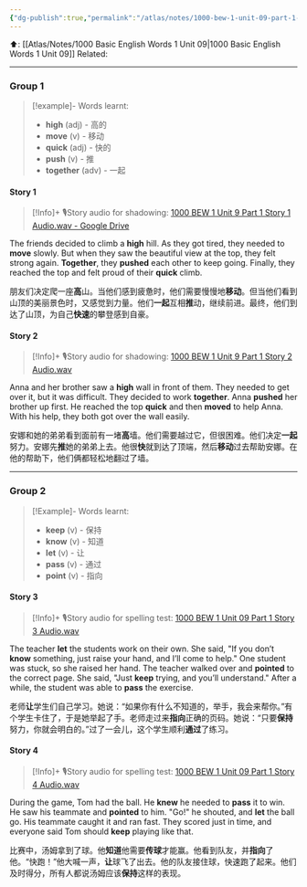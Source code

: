 ```yaml
---
{"dg-publish":true,"permalink":"/atlas/notes/1000-bew-1-unit-09-part-1-stories/"}
---
```


⬆️: [[Atlas/Notes/1000 Basic English Words 1 Unit 09\|1000 Basic English Words 1 Unit 09]]
Related: 

---
### Group 1
> [!example]- Words learnt:
> - **high** (adj) - 高的
> - **move** (v) - 移动
> - **quick** (adj) - 快的
> - **push** (v) - 推
> - **together** (adv) - 一起
#### Story 1

> [!Info]+ 🎙️Story audio for shadowing: [1000 BEW 1 Unit 9 Part 1 Story 1 Audio.wav - Google Drive]()

The friends decided to climb a **high** hill. As they got tired, they needed to **move** slowly. But when they saw the beautiful view at the top, they felt strong again. **Together**, they **pushed** each other to keep going. Finally, they reached the top and felt proud of their **quick** climb.

朋友们决定爬一座**高**山。当他们感到疲惫时，他们需要慢慢地**移动**。但当他们看到山顶的美丽景色时，又感觉到力量。他们**一起**互相**推**动，继续前进。最终，他们到达了山顶，为自己**快速**的攀登感到自豪。

#### Story 2

> [!Info]+ 🎙️Story audio for shadowing:  [1000 BEW 1 Unit 9 Part 1 Story 2 Audio.wav]()

Anna and her brother saw a **high** wall in front of them. They needed to get over it, but it was difficult. They decided to work **together**. Anna **pushed** her brother up first. He reached the top **quick** and then **moved** to help Anna. With his help, they both got over the wall easily.

安娜和她的弟弟看到面前有一堵**高**墙。他们需要越过它，但很困难。他们决定**一起**努力。安娜先**推**她的弟弟上去。他很**快**就到达了顶端，然后**移动**过去帮助安娜。在他的帮助下，他们俩都轻松地翻过了墙。


---
### Group 2

> [!Example]- Words learnt:
> - **keep** (v) - 保持
> - **know** (v) - 知道
> - **let** (v) - 让
> - **pass** (v) - 通过
> - **point** (v) - 指向
#### Story 3

> [!Info]+ 🎙️Story audio for spelling test: [1000 BEW 1 Unit 09 Part 1 Story 3 Audio.wav]()

The teacher **let** the students work on their own. She said, "If you don’t **know** something, just raise your hand, and I’ll come to help." One student was stuck, so she raised her hand. The teacher walked over and **pointed** to the correct page. She said, "Just **keep** trying, and you’ll understand." After a while, the student was able to **pass** the exercise.

老师**让**学生们自己学习。她说：“如果你有什么不知道的，举手，我会来帮你。”有个学生卡住了，于是她举起了手。老师走过来**指向**正确的页码。她说：“只要**保持**努力，你就会明白的。”过了一会儿，这个学生顺利**通过**了练习。
#### Story 4

> [!Info]+ 🎙️Story audio for spelling test: [1000 BEW 1 Unit 09 Part 1 Story 4 Audio.wav]()

During the game, Tom had the ball. He **knew** he needed to **pass** it to win. He saw his teammate and **pointed** to him. "Go!" he shouted, and **let** the ball go. His teammate caught it and ran fast. They scored just in time, and everyone said Tom should **keep** playing like that.

比赛中，汤姆拿到了球。他**知道**他需要**传球**才能赢。他看到队友，并**指向**了他。“快跑！”他大喊一声，**让**球飞了出去。他的队友接住球，快速跑了起来。他们及时得分，所有人都说汤姆应该**保持**这样的表现。